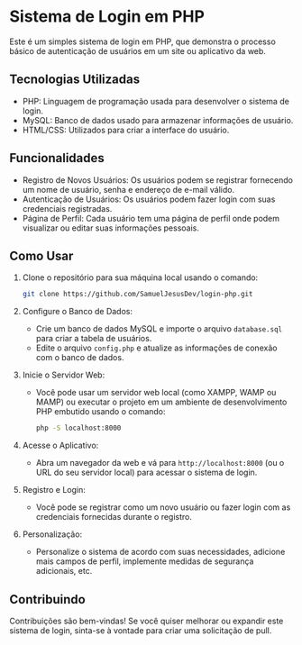 # Sistema de Login em PHP

Este é um simples sistema de login em PHP, que demonstra o processo básico de autenticação de usuários em um site ou aplicativo da web.

## Tecnologias Utilizadas

- PHP: Linguagem de programação usada para desenvolver o sistema de login.
- MySQL: Banco de dados usado para armazenar informações de usuário.
- HTML/CSS: Utilizados para criar a interface do usuário.

## Funcionalidades

- Registro de Novos Usuários: Os usuários podem se registrar fornecendo um nome de usuário, senha e endereço de e-mail válido.
- Autenticação de Usuários: Os usuários podem fazer login com suas credenciais registradas.
- Página de Perfil: Cada usuário tem uma página de perfil onde podem visualizar ou editar suas informações pessoais.

## Como Usar

1. Clone o repositório para sua máquina local usando o comando:

   ```bash
   git clone https://github.com/SamuelJesusDev/login-php.git

2. Configure o Banco de Dados:
   - Crie um banco de dados MySQL e importe o arquivo `database.sql` para criar a tabela de usuários.
   - Edite o arquivo `config.php` e atualize as informações de conexão com o banco de dados.

3. Inicie o Servidor Web:
   - Você pode usar um servidor web local (como XAMPP, WAMP ou MAMP) ou executar o projeto em um ambiente de desenvolvimento PHP embutido usando o comando:

     ```bash
     php -S localhost:8000
     ```

4. Acesse o Aplicativo:
   - Abra um navegador da web e vá para `http://localhost:8000` (ou o URL do seu servidor local) para acessar o sistema de login.

5. Registro e Login:
   - Você pode se registrar como um novo usuário ou fazer login com as credenciais fornecidas durante o registro.

6. Personalização:
   - Personalize o sistema de acordo com suas necessidades, adicione mais campos de perfil, implemente medidas de segurança adicionais, etc.

## Contribuindo

Contribuições são bem-vindas! Se você quiser melhorar ou expandir este sistema de login, sinta-se à vontade para criar uma solicitação de pull.
